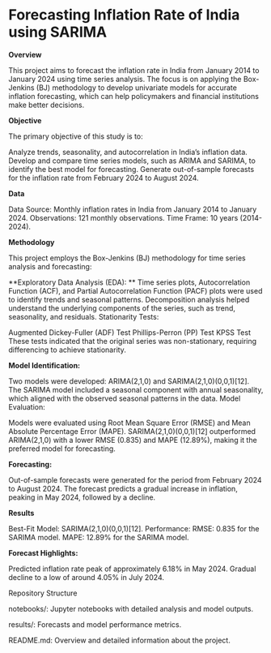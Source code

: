 # Forecasting Inflation Rate of India using SARIMA


**Overview**

This project aims to forecast the inflation rate in India from January 2014 to January 2024 using time series analysis. The focus is on applying the Box-Jenkins (BJ) methodology to develop univariate models for accurate inflation forecasting, which can help policymakers and financial institutions make better decisions.

**Objective**

The primary objective of this study is to:

Analyze trends, seasonality, and autocorrelation in India’s inflation data.
Develop and compare time series models, such as ARIMA and SARIMA, to identify the best model for forecasting.
Generate out-of-sample forecasts for the inflation rate from February 2024 to August 2024.

**Data**

Data Source: Monthly inflation rates in India from January 2014 to January 2024.
Observations: 121 monthly observations.
Time Frame: 10 years (2014-2024).

**Methodology**

This project employs the Box-Jenkins (BJ) methodology for time series analysis and forecasting:

**Exploratory Data Analysis (EDA):
**
Time series plots, Autocorrelation Function (ACF), and Partial Autocorrelation Function (PACF) plots were used to identify trends and seasonal patterns.
Decomposition analysis helped understand the underlying components of the series, such as trend, seasonality, and residuals.
Stationarity Tests:

Augmented Dickey-Fuller (ADF) Test
Phillips-Perron (PP) Test
KPSS Test
These tests indicated that the original series was non-stationary, requiring differencing to achieve stationarity.

**Model Identification:**

Two models were developed: ARIMA(2,1,0) and SARIMA(2,1,0)(0,0,1)[12].
The SARIMA model included a seasonal component with annual seasonality, which aligned with the observed seasonal patterns in the data.
Model Evaluation:

Models were evaluated using Root Mean Square Error (RMSE) and Mean Absolute Percentage Error (MAPE).
SARIMA(2,1,0)(0,0,1)[12] outperformed ARIMA(2,1,0) with a lower RMSE (0.835) and MAPE (12.89%), making it the preferred model for forecasting.

**Forecasting:**

Out-of-sample forecasts were generated for the period from February 2024 to August 2024.
The forecast predicts a gradual increase in inflation, peaking in May 2024, followed by a decline.

**Results**

Best-Fit Model: SARIMA(2,1,0)(0,0,1)[12].
Performance:
RMSE: 0.835 for the SARIMA model.
MAPE: 12.89% for the SARIMA model.

**Forecast Highlights:**

Predicted inflation rate peak of approximately 6.18% in May 2024.
Gradual decline to a low of around 4.05% in July 2024.

Repository Structure

notebooks/: Jupyter notebooks with detailed analysis and model outputs.

results/: Forecasts and model performance metrics.

README.md: Overview and detailed information about the project.
